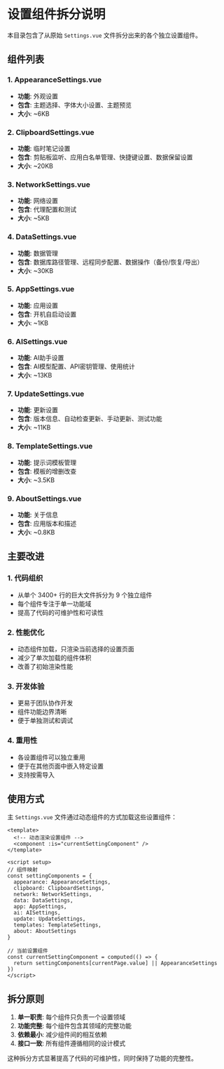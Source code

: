 # 设置组件拆分说明

本目录包含了从原始 `Settings.vue` 文件拆分出来的各个独立设置组件。

## 组件列表

### 1. AppearanceSettings.vue
- **功能**: 外观设置
- **包含**: 主题选择、字体大小设置、主题预览
- **大小**: ~6KB

### 2. ClipboardSettings.vue  
- **功能**: 临时笔记设置
- **包含**: 剪贴板监听、应用白名单管理、快捷键设置、数据保留设置
- **大小**: ~20KB

### 3. NetworkSettings.vue
- **功能**: 网络设置  
- **包含**: 代理配置和测试
- **大小**: ~5KB

### 4. DataSettings.vue
- **功能**: 数据管理
- **包含**: 数据库路径管理、远程同步配置、数据操作（备份/恢复/导出）
- **大小**: ~30KB

### 5. AppSettings.vue
- **功能**: 应用设置
- **包含**: 开机自启动设置
- **大小**: ~1KB

### 6. AISettings.vue
- **功能**: AI助手设置
- **包含**: AI模型配置、API密钥管理、使用统计
- **大小**: ~13KB

### 7. UpdateSettings.vue
- **功能**: 更新设置
- **包含**: 版本信息、自动检查更新、手动更新、测试功能
- **大小**: ~11KB

### 8. TemplateSettings.vue
- **功能**: 提示词模板管理
- **包含**: 模板的增删改查
- **大小**: ~3.5KB

### 9. AboutSettings.vue
- **功能**: 关于信息
- **包含**: 应用版本和描述
- **大小**: ~0.8KB

## 主要改进

### 1. 代码组织
- 从单个 3400+ 行的巨大文件拆分为 9 个独立组件
- 每个组件专注于单一功能域
- 提高了代码的可维护性和可读性

### 2. 性能优化
- 动态组件加载，只渲染当前选择的设置页面
- 减少了单次加载的组件体积
- 改善了初始渲染性能

### 3. 开发体验
- 更易于团队协作开发
- 组件功能边界清晰
- 便于单独测试和调试

### 4. 重用性
- 各设置组件可以独立重用
- 便于在其他页面中嵌入特定设置
- 支持按需导入

## 使用方式

主 `Settings.vue` 文件通过动态组件的方式加载这些设置组件：

```vue
<template>
  <!-- 动态渲染设置组件 -->
  <component :is="currentSettingComponent" />
</template>

<script setup>
// 组件映射
const settingComponents = {
  appearance: AppearanceSettings,
  clipboard: ClipboardSettings,
  network: NetworkSettings,
  data: DataSettings,
  app: AppSettings,
  ai: AISettings,
  update: UpdateSettings,
  templates: TemplateSettings,
  about: AboutSettings
}

// 当前设置组件
const currentSettingComponent = computed(() => {
  return settingComponents[currentPage.value] || AppearanceSettings
})
</script>
```

## 拆分原则

1. **单一职责**: 每个组件只负责一个设置领域
2. **功能完整**: 每个组件包含其领域的完整功能
3. **依赖最小**: 减少组件间的相互依赖
4. **接口一致**: 所有组件遵循相同的设计模式

这种拆分方式显著提高了代码的可维护性，同时保持了功能的完整性。 